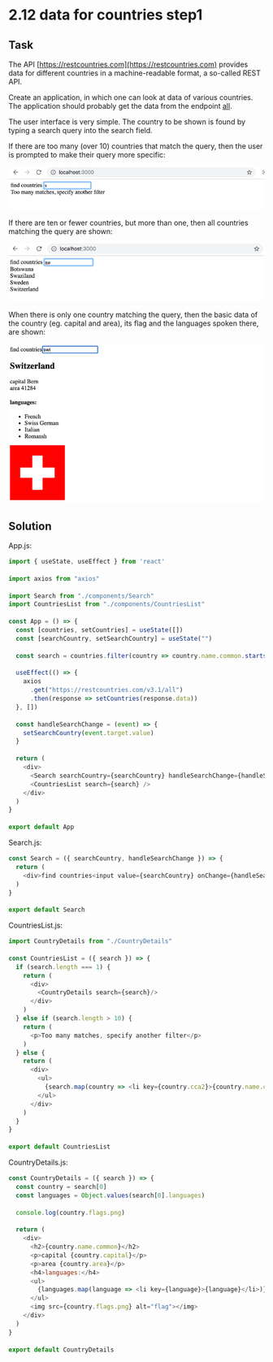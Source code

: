 # 2.12 data for countries step1

## Task

The API [https://restcountries.com](https://restcountries.com) provides data for different countries in a machine-readable format, a so-called REST API.

Create an application, in which one can look at data of various countries. The application should probably get the data from the endpoint [all](https://restcountries.com/v3.1/all).

The user interface is very simple. The country to be shown is found by typing a search query into the search field.

If there are too many (over 10) countries that match the query, then the user is prompted to make their query more specific:

![final version of the application](./images/image8.png)

If there are ten or fewer countries, but more than one, then all countries matching the query are shown:

![final version of the application](./images/image9.png)

When there is only one country matching the query, then the basic data of the country (eg. capital and area), its flag and the languages spoken there, are shown:

![final version of the application](./images/image10.png)

## Solution

App.js:

```javascript
import { useState, useEffect } from 'react'

import axios from "axios"

import Search from "./components/Search"
import CountriesList from "./components/CountriesList"

const App = () => {
  const [countries, setCountries] = useState([])
  const [searchCountry, setSearchCountry] = useState("")

  const search = countries.filter(country => country.name.common.startsWith(searchCountry))

  useEffect(() => {
    axios
      .get("https://restcountries.com/v3.1/all")
      .then(response => setCountries(response.data))
  }, [])

  const handleSearchChange = (event) => {
    setSearchCountry(event.target.value)
  }

  return (
    <div>
      <Search searchCountry={searchCountry} handleSearchChange={handleSearchChange} />
      <CountriesList search={search} />
    </div>
  )
}

export default App
```

Search.js:

```javascript
const Search = ({ searchCountry, handleSearchChange }) => {
  return (
    <div>find countries<input value={searchCountry} onChange={handleSearchChange} /></div>
  )
}

export default Search
```

CountriesList.js:

```javascript
import CountryDetails from "./CountryDetails"

const CountriesList = ({ search }) => {
  if (search.length === 1) {
    return (
      <div>
        <CountryDetails search={search}/>
      </div>
    )
  } else if (search.length > 10) {
    return (
      <p>Too many matches, specify another filter</p>
    )
  } else {
    return (
      <div>
        <ul>
          {search.map(country => <li key={country.cca2}>{country.name.common}</li>)}
        </ul>
      </div>
    )
  }
}

export default CountriesList
```

CountryDetails.js:

```javascript
const CountryDetails = ({ search }) => {
  const country = search[0]
  const languages = Object.values(search[0].languages)

  console.log(country.flags.png)

  return (
    <div>
      <h2>{country.name.common}</h2>
      <p>capital {country.capital}</p>
      <p>area {country.area}</p>
      <h4>languages:</h4>
      <ul>
        {languages.map(language => <li key={language}>{language}</li>)}
      </ul>
      <img src={country.flags.png} alt="flag"></img>
    </div>
  )
}

export default CountryDetails
```